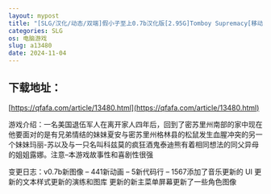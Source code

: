 ```yaml
---
layout: mypost
title: "[SLG/汉化/动态/双端]假小子至上0.7b汉化版[2.95G]Tomboy Supremacy[移动/百度]"
categories: SLG
os: 电脑游戏
slug: a13480
date: 2024-11-04
---
```


## 下载地址：

[https://qfafa.com/article/13480.html](https://qfafa.com/article/13480.html)

游戏介绍：一名美国退伍军人在离开家人四年后，回到了密苏里州南部的家中现在他要面对的是有兄弟情结的妹妹夏安与密苏里州格林县的松鼠发生血腥冲突的另一个妹妹玛丽-苏以及与一只名叫科兹莫的疯狂酒鬼泰迪熊有着相同想法的同父异母的姐姐露娜。注意–本游戏故事性和喜剧性很强

变更日志：v0.7b新图像 – 441新动画 – 5新代码行 – 1567添加了音乐更新的 UI 更新的文本样式更新的演练和图库 更新的新主菜单屏幕更新了一些角色图像